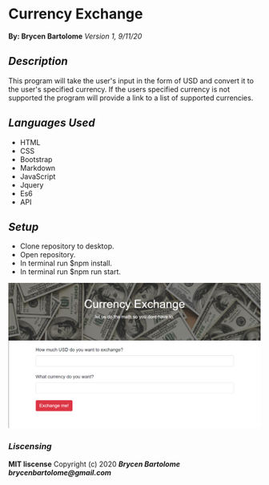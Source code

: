 # Currency Exchange
**By: Brycen Bartolome**
_Version 1, 9/11/20_

## _Description_
This program will take the user's input in the form of USD and convert it to the user's specified currency. If the users specified currency is not supported the program will provide a link to a list of supported currencies.

## _Languages Used_
* HTML
* CSS
* Bootstrap
* Markdown
* JavaScript
* Jquery
* Es6
* API



## _Setup_
* Clone repository to desktop.
* Open repository.
* In terminal run $npm install.
* In terminal run $npm run start.

![Program](/assets/img/program.png)

### _Liscensing_
 **MIT liscense**
Copyright (c) 2020 **_Brycen Bartolome brycenbartolome@gmail.com_**
